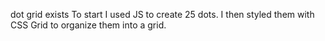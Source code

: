 dot grid exists
To start I used JS to create 25 dots. I then styled them with CSS Grid to organize them into a grid.